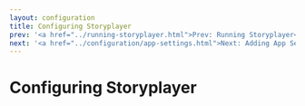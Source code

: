 ```yaml
---
layout: configuration
title: Configuring Storyplayer
prev: '<a href="../running-storyplayer.html">Prev: Running Storyplayer</a>'
next: '<a href="../configuration/app-settings.html">Next: Adding App Settings To Your Config File</a>'
---
```


# Configuring Storyplayer